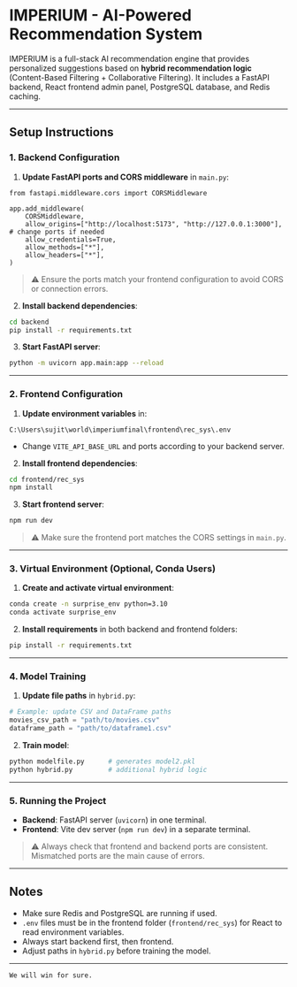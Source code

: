 
# IMPERIUM - AI-Powered Recommendation System

IMPERIUM is a full-stack AI recommendation engine that provides personalized suggestions based on **hybrid recommendation logic** (Content-Based Filtering + Collaborative Filtering). It includes a FastAPI backend, React frontend admin panel, PostgreSQL database, and Redis caching.

---

## Setup Instructions

### 1. Backend Configuration

1. **Update FastAPI ports and CORS middleware** in `main.py`:

````
from fastapi.middleware.cors import CORSMiddleware

app.add_middleware(
    CORSMiddleware,
    allow_origins=["http://localhost:5173", "http://127.0.0.1:3000"],  # change ports if needed
    allow_credentials=True,
    allow_methods=["*"],
    allow_headers=["*"],
)
````

> ⚠️ Ensure the ports match your frontend configuration to avoid CORS or connection errors.

2. **Install backend dependencies**:

```bash
cd backend
pip install -r requirements.txt
```

3. **Start FastAPI server**:

```bash
python -m uvicorn app.main:app --reload
```

---

### 2. Frontend Configuration

1. **Update environment variables** in:

```
C:\Users\sujit\world\imperiumfinal\frontend\rec_sys\.env
```

* Change `VITE_API_BASE_URL` and ports according to your backend server.

2. **Install frontend dependencies**:

```bash
cd frontend/rec_sys
npm install
```

3. **Start frontend server**:

```bash
npm run dev
```

> ⚠️ Make sure the frontend port matches the CORS settings in `main.py`.

---

### 3. Virtual Environment (Optional, Conda Users)

1. **Create and activate virtual environment**:

```bash
conda create -n surprise_env python=3.10
conda activate surprise_env
```

2. **Install requirements** in both backend and frontend folders:

```bash
pip install -r requirements.txt
```

---

### 4. Model Training

1. **Update file paths** in `hybrid.py`:

```python
# Example: update CSV and DataFrame paths
movies_csv_path = "path/to/movies.csv"
dataframe_path = "path/to/dataframe1.csv"
```

2. **Train model**:

```bash
python modelfile.py      # generates model2.pkl
python hybrid.py         # additional hybrid logic
```

---

### 5. Running the Project

* **Backend**: FastAPI server (`uvicorn`) in one terminal.
* **Frontend**: Vite dev server (`npm run dev`) in a separate terminal.

> ⚠️ Always check that frontend and backend ports are consistent. Mismatched ports are the main cause of errors.

---

## Notes

* Make sure Redis and PostgreSQL are running if used.
* `.env` files must be in the frontend folder (`frontend/rec_sys`) for React to read environment variables.
* Always start backend first, then frontend.
* Adjust paths in `hybrid.py` before training the model.

---

```
We will win for sure.

```
